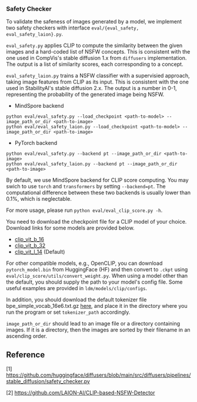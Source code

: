 ### Safety Checker

To validate the safeness of images generated by a model, we implement two safety checkers with interface `eval/{eval_safety, eval_safety_laion}.py`.

`eval_safety.py` applies CLIP to compute the similarity between the given images and a hard-coded list of NSFW concepts. This is consistent with the one used in CompVis's stable diffusion 1.x from `diffusers` implementation. The output is a list of similarity scores, each corresponding to a concept.

`eval_safety_laion.py` trains a NSFW classifier with a supervisied approach, taking image features from CLIP as its input. This is consistent with the one used in StabilityAI's stable diffusion 2.x. The output is a number in 0-1, representing the probability of the generated image being NSFW.

- MindSpore backend
```
python eval/eval_safety.py --load_checkpoint <path-to-model> --image_path_or_dir <path-to-image>
python eval/eval_safety_laion.py --load_checkpoint <path-to-model> --image_path_or_dir <path-to-image>
```
- PyTorch backend
```
python eval/eval_safety.py --backend pt --image_path_or_dir <path-to-image>
python eval/eval_safety_laion.py --backend pt --image_path_or_dir <path-to-image>
```
By default, we use MindSpore backend for CLIP score computing. You may swich to use `torch` and `transformers` by setting `--backend=pt`. The computational difference between these two backends is usually lower than 0.1%, which is neglectable.

For more usage, please run `python eval/eval_clip_score.py -h`.

You need to download the checkpoint file for a CLIP model of your choice. Download links for some models are provided below.

- [clip_vit_b_16](https://ascend-repo-modelzoo.obs.cn-east-2.myhuaweicloud.com/MindFormers/clip/clip_vit_b_16.ckpt)
- [clip_vit_b_32](https://ascend-repo-modelzoo.obs.cn-east-2.myhuaweicloud.com/XFormer_for_mindspore/clip/clip_vit_b_32.ckpt)
- [clip_vit_l_14](https://ascend-repo-modelzoo.obs.cn-east-2.myhuaweicloud.com/MindFormers/clip/clip_vit_l_14.ckpt) (Default)

For other compatible models, e.g., OpenCLIP, you can download `pytorch_model.bin` from HuggingFace (HF) and then convert to `.ckpt` using `eval/clip_score/utils/convert_weight.py`. When using a model other than the default, you should supply the path to your model's config file. Some useful examples are provided in `ldm/models/clip/configs`.

In addition, you should download the default tokenizer file bpe_simple_vocab_16e6.txt.gz [here](https://ascend-repo-modelzoo.obs.cn-east-2.myhuaweicloud.com/XFormer_for_mindspore/clip/bpe_simple_vocab_16e6.txt.gz), and place it in the directory where you run the program or set `tokenizer_path` accordingly.

`image_path_or_dir` should lead to an image file or a directory containing images. If it is a directory, then the images are sorted by their filename in an ascending order.

## Reference

[1] https://github.com/huggingface/diffusers/blob/main/src/diffusers/pipelines/stable_diffusion/safety_checker.py

[2] https://github.com/LAION-AI/CLIP-based-NSFW-Detector
